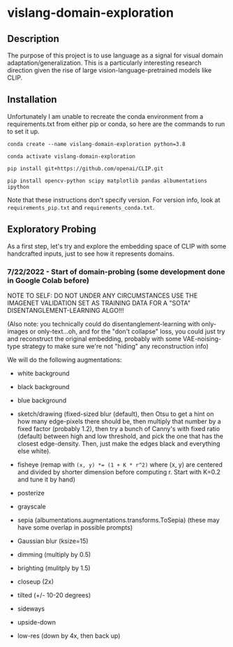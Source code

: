 # vislang-domain-exploration

## Description

The purpose of this project is to use language as a signal for visual domain adaptation/generalization. This is a particularly interesting research direction given the rise of large vision-language-pretrained models like CLIP.

## Installation

Unfortunately I am unable to recreate the conda environment from a requirements.txt from either pip or conda, so here are the commands to run to set it up. 


`conda create --name vislang-domain-exploration python=3.8`

`conda activate vislang-domain-exploration`

`pip install git+https://github.com/openai/CLIP.git`

`pip install opencv-python scipy matplotlib pandas albumentations ipython`


Note that these instructions don't specify version. For version info, look at `requirements_pip.txt` and `requirements_conda.txt`.

## Exploratory Probing

As a first step, let's try and explore the embedding space of CLIP with some handcrafted inputs, just to see how it represents domains.

### 7/22/2022 - Start of domain-probing (some development done in Google Colab before)

NOTE TO SELF: DO NOT UNDER ANY CIRCUMSTANCES USE THE IMAGENET VALIDATION SET AS TRAINING DATA FOR A "SOTA" DISENTANGLEMENT-LEARNING ALGO!!!

(Also note: you technically could do disentanglement-learning with only-images or only-text...oh, and for the "don't collapse" loss, you could just try and reconstruct the original embedding, probably with some VAE-noising-type strategy to make sure we're not "hiding" any reconstruction info)

We will do the following augmentations:

* white background

* black background

* blue background

* sketch/drawing (fixed-sized blur (default), then Otsu to get a hint on how many edge-pixels there should be, then multiply that number by a fixed factor (probably 1.2), then try a bunch of Canny's with fixed ratio (default) between high and low threshold, and pick the one that has the closest edge-density. Then, just make the edges black and everything else white).

* fisheye (remap with `(x, y) *= (1 + K * r^2)` where (x, y) are centered and divided by shorter dimension before computing r. Start with K=0.2 and tune it by hand)

* posterize

* grayscale

* sepia (albumentations.augmentations.transforms.ToSepia) (these may have some overlap in possible prompts)

* Gaussian blur (ksize=15)

* dimming (multiply by 0.5)

* brighting (mulitply by 1.5)

* closeup (2x)

* tilted (+/- 10-20 degrees)

* sideways

* upside-down

* low-res (down by 4x, then back up)
